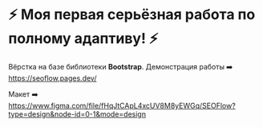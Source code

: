 # :zap: Моя первая серьёзная работа по полному адаптиву! :zap:

Вёрстка на базе библиотеки **Bootstrap**.
Демонстрация работы ➡️ https://seoflow.pages.dev/  

Макет ➡️ https://www.figma.com/file/fHqJtCApL4xcUV8M8yEWGq/SEOFlow?type=design&node-id=0-1&mode=design
